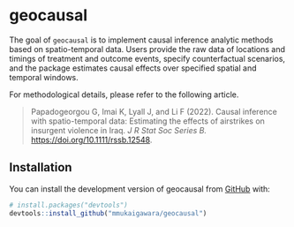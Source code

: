 
<!-- README.md is generated from README.Rmd. Please edit that file -->

# geocausal

<!-- badges: start -->
<!-- badges: end -->

The goal of `geocausal` is to implement causal inference analytic
methods based on spatio-temporal data. Users provide the raw data of
locations and timings of treatment and outcome events, specify
counterfactual scenarios, and the package estimates causal effects over
specified spatial and temporal windows.

For methodological details, please refer to the following article.

> Papadogeorgou G, Imai K, Lyall J, and Li F (2022). Causal inference
> with spatio-temporal data: Estimating the effects of airstrikes on
> insurgent violence in Iraq. *J R Stat Soc Series B.*
> <https://doi.org/10.1111/rssb.12548>.

## Installation

You can install the development version of geocausal from
[GitHub](https://github.com/) with:

``` r
# install.packages("devtools")
devtools::install_github("mmukaigawara/geocausal")
```
